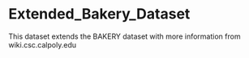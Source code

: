 # Extended_Bakery_Dataset
This dataset extends the BAKERY dataset with more information from wiki.csc.calpoly.edu
